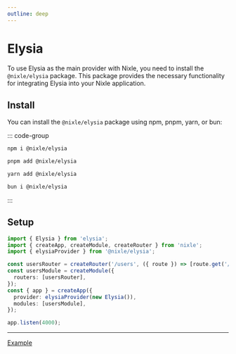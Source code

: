 ```yaml
---
outline: deep
---
```


# Elysia

To use Elysia as the main provider with Nixle, you need to install the `@nixle/elysia` package. This package provides the necessary functionality for integrating Elysia into your Nixle application.

## Install

You can install the `@nixle/elysia` package using npm, pnpm, yarn, or bun:

::: code-group

```sh [npm]
npm i @nixle/elysia
```

```sh [pnpm]
pnpm add @nixle/elysia
```

```sh [yarn]
yarn add @nixle/elysia
```

```sh [bun]
bun i @nixle/elysia
```

:::

## Setup

```ts
import { Elysia } from 'elysia';
import { createApp, createModule, createRouter } from 'nixle';
import { elysiaProvider } from '@nixle/elysia';

const usersRouter = createRouter('/users', ({ route }) => [route.get('/', () => 'Hello Elysia!')]);
const usersModule = createModule({
  routers: [usersRouter],
});
const { app } = createApp({
  provider: elysiaProvider(new Elysia()),
  modules: [usersModule],
});

app.listen(4000);
```

---

[Example](https://github.com/letstri/nixle/blob/main/examples/elysia/index.ts)
